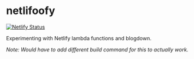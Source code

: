 # netlifoofy

[![Netlify Status](https://api.netlify.com/api/v1/badges/b760d8d1-47d0-4e60-9448-dd15fcc32f1f/deploy-status)](https://app.netlify.com/sites/netlifoofy/deploys)

Experimenting with Netlify lambda functions and blogdown.

_Note: Would have to add different build command for this to actually work._

